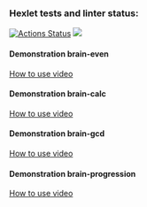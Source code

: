 ### Hexlet tests and linter status:
[![Actions Status](https://github.com/escape-8/php-project-45/actions/workflows/hexlet-check.yml/badge.svg)](https://github.com/escape-8/php-project-45/actions)
<a href="https://codeclimate.com/github/escape-8/php-project-45/maintainability"><img src="https://api.codeclimate.com/v1/badges/77ee458bad8c10601e60/maintainability" /></a>

#### Demonstration brain-even
[How to use video](https://asciinema.org/a/nE3kQ2C3FyNnzLpZcHIYGYrLj)

#### Demonstration brain-calc
[How to use video](https://asciinema.org/a/L6yiF5Nb4se4Q8ous357LpFkO)

#### Demonstration brain-gcd
[How to use video](https://asciinema.org/a/saQYvT5b742sikpnjB0DA5Frx)

#### Demonstration brain-progression
[How to use video](https://asciinema.org/a/1FIFJjlWexcCaXPG7krUbjETo)
